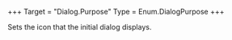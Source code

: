 +++
Target = "Dialog.Purpose"
Type = Enum.DialogPurpose
+++

Sets the icon that the initial dialog displays.
